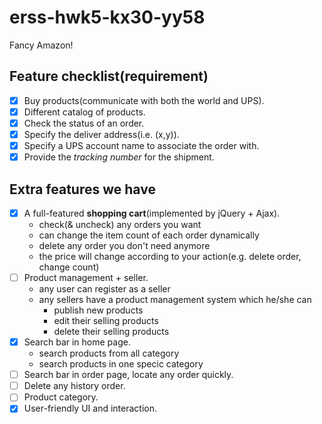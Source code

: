 # erss-hwk5-kx30-yy58

Fancy Amazon!

## Feature checklist(requirement)

- [x] Buy products(communicate with both the world and UPS).
- [x] Different catalog of products.
- [x] Check the status of an order.
- [x] Specify the deliver address(i.e. (x,y)).
- [x] Specify a UPS account name to associate the order with.
- [x] Provide the *tracking number* for the shipment.

## Extra features we have

- [x] A full-featured **shopping cart**(implemented by jQuery + Ajax).
    - check(& uncheck) any orders you want
    - can change the item count of each order dynamically
    - delete any order you don't need anymore
    - the price will change according to your action(e.g. delete order, change count)
- [ ] Product management + seller.
    - any user can register as a seller
    - any sellers have a product management system which he/she can 
        - publish new products
        - edit their selling products
        - delete their selling products
- [x] Search bar in home page.
    - search products from all category
    - search products in one specic category
- [ ] Search bar in order page, locate any order quickly.
- [ ] Delete any history order.
- [ ] Product category.
- [x] User-friendly UI and interaction.